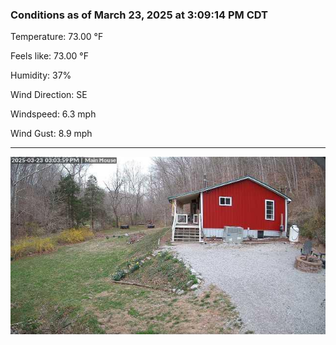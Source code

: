 ### Conditions as of March 23, 2025 at 3:09:14 PM CDT 

Temperature: 73.00 &deg;F

Feels like: 73.00 &deg;F

Humidity: 37%

Wind Direction: SE

Windspeed: 6.3 mph

Wind Gust: 8.9 mph

---

<img src="./images/latest.jpeg"/>

